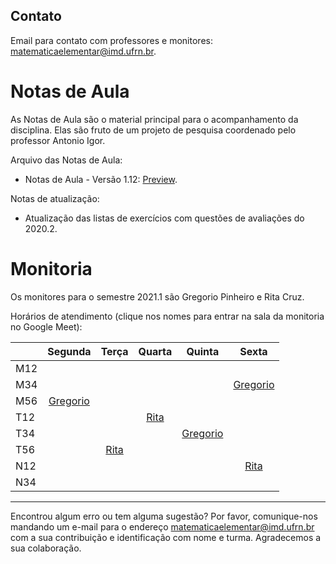 <!-- # Informações Gerais
As informações sobre a oferta da disciplina no período 2020.2 podem ser lidas no [Plano de Curso](https://drive.google.com/file/d/1P5gzhI-wrO_lZKLjTi2-reVs7j3ia8bb/view?usp=sharing). Uma live de dúvidas sobre esse plano pode ser assistida [aqui](https://drive.google.com/drive/folders/1H70yHhUw56rLBTXCzbOfJ-ODy1v9OkPd?usp=sharing). -->

## Contato
Email para contato com professores e monitores: [matematicaelementar@imd.ufrn.br](mailto:matematicaelementar@imd.ufrn.br).

# Notas de Aula
As Notas de Aula são o material principal para o acompanhamento da disciplina. Elas são fruto de um projeto de pesquisa coordenado pelo professor Antonio Igor.

Arquivo das Notas de Aula:
- Notas de Aula - Versão 1.12: [Preview](materiais/notas-de-aula-v1.12.pdf).

Notas de atualização:
- Atualização das listas de exercícios com questões de avaliações do 2020.2.

<!-- # Slides
Arquivos dos slides usados em aula:
- [ME01 - Conjuntos](materiais/ME01%20-%20Conjuntos.pdf)
- [ME02 - Conjuntos Numéricos e Potenciação](materiais/ME02%20-%20Conjuntos%20Numéricos%20e%20Potenciação.pdf)
- [ME03 - Equações e Inequações](materiais/ME03%20-%20Equações%20e%20Inequações.pdf)
- [ME04 - Princípio da Indução Finita](materiais/ME04%20-%20Princípio%20da%20Indução%20Finita.pdf)
- [ME05 - Funções](materiais/ME05%20-%20Funções.pdf)
- [ME06 - Progressões](materiais/ME06%20-%20Progressões.pdf)
- [ME07 - Funções Reais e Gráficos](materiais/ME07%20-%20Funções%20Reais%20e%20Gráficos.pdf)
- [ME08 - Funções Polinomiais](materiais/ME08%20-%20Funções%20Polinomiais.pdf)
- [ME09 - Funções Exponenciais e Logarítmicas](materiais/ME09%20-%20Funções%20Exponenciais%20e%20Logarítmicas.pdf)
- [ME10 - Funções Trigonométricas](materiais/ME10%20-%20Funções%20Trigonométricas.pdf) -->


# Monitoria
Os monitores para o semestre 2021.1 são Gregorio Pinheiro e Rita Cruz.

Horários de atendimento (clique nos nomes para entrar na sala da monitoria no Google Meet):

|     | Segunda |   Terça  | Quarta |  Quinta  |   Sexta  |
|-----|:-------:|:--------:|:------:|:--------:|:--------:|
| M12 |         |          |        |          |          |
| M34 |         |          |        |          |[Gregorio](https://meet.google.com/vcb-dxmo-gew)|
| M56 |[Gregorio](https://meet.google.com/gjw-ohod-wxn)|          |        |          |          |
| T12 |         |          |[Rita](https://meet.google.com/ife-swvx-kti)|          |          |
| T34 |         |          |        |[Gregorio](https://meet.google.com/jfw-bant-nas)|          |
| T56 |         |[Rita](https://meet.google.com/kso-unuc-wvx)|        |          |          |
| N12 |         |          |        |          |[Rita](https://meet.google.com/iog-xvgx-gmi)|
| N34 |         |          |        |          |          |

---
Encontrou algum erro ou tem alguma sugestão? Por favor, comunique-nos mandando um e-mail para o endereço [matematicaelementar@imd.ufrn.br](mailto:matematicaelementar@imd.ufrn.br) com a sua contribuição e identificação com nome e turma. Agradecemos a sua colaboração.

